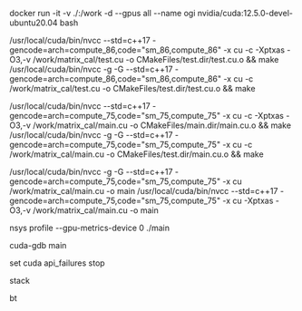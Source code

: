docker run -it -v ./:/work  -d --gpus all --name ogi nvidia/cuda:12.5.0-devel-ubuntu20.04 bash


/usr/local/cuda/bin/nvcc  --std=c++17 -gencode=arch=compute_86,code=\"sm_86,compute_86\"  -x cu -c -Xptxas -O3,-v  /work/matrix_cal/test.cu -o CMakeFiles/test.dir/test.cu.o  && make
/usr/local/cuda/bin/nvcc -g -G --std=c++17 -gencode=arch=compute_86,code=\"sm_86,compute_86\"  -x cu -c  /work/matrix_cal/test.cu -o CMakeFiles/test.dir/test.cu.o  && make 


/usr/local/cuda/bin/nvcc  --std=c++17 -gencode=arch=compute_75,code=\"sm_75,compute_75\"  -x cu -c -Xptxas -O3,-v  /work/matrix_cal/main.cu -o CMakeFiles/main.dir/main.cu.o  && make
/usr/local/cuda/bin/nvcc -g -G --std=c++17 -gencode=arch=compute_75,code=\"sm_75,compute_75\"  -x cu -c  /work/matrix_cal/main.cu -o CMakeFiles/test.dir/main.cu.o  && make

/usr/local/cuda/bin/nvcc -g -G --std=c++17 -gencode=arch=compute_75,code=\"sm_75,compute_75\"  -x cu   /work/matrix_cal/main.cu  -o main
/usr/local/cuda/bin/nvcc --std=c++17 -gencode=arch=compute_75,code=\"sm_75,compute_75\"  -x cu  -Xptxas -O3,-v  /work/matrix_cal/main.cu  -o main


nsys profile --gpu-metrics-device 0 ./main

cuda-gdb main

set cuda api_failures stop

stack

bt